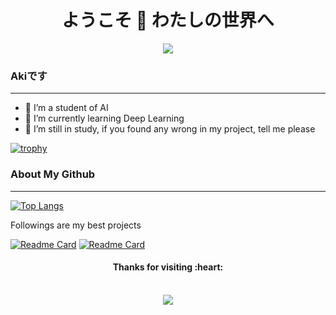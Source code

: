 <h1 align="center">
  ようこそ 🔮 わたしの世界へ
</h1>

<p align="center"> 
  <img src="https://github-readme-stats.vercel.app/api?username=RTSAK8&theme=calm_pink&show_icons=true"/> 
</p>

### Akiです

------

- 🔭 I’m a student of AI
- 🌱 I’m currently learning Deep Learning
- 👯 I’m still in study, if you found any wrong in my project, tell me please

[![trophy](https://github-profile-trophy.vercel.app/?username=RTSAK8&theme=onedark)](https://github.com/ryo-ma/github-profile-trophy)

### About My Github

------

[![Top Langs](https://github-readme-stats.vercel.app/api/top-langs/?username=RTSAK8&theme=radical)](https://github.com/anuraghazra/github-readme-stats)



Followings are my best projects

[![Readme Card](https://github-readme-stats.vercel.app/api/pin/?username=RTSAK8&repo=kaiser&theme=neon)](https://github.com/RTSAK8/Kaiser)
[![Readme Card](https://github-readme-stats.vercel.app/api/pin/?username=RTSAK8&repo=LLM-A-D&theme=neon)](https://github.com/RTSAK8/LLM-A-D)

<h4 align="center"> Thanks for visiting :heart: </h4>
<p align="center"> 
  <br>
  <img src="https://profile-counter.glitch.me/RTSAK8/count.svg" />
</p>
